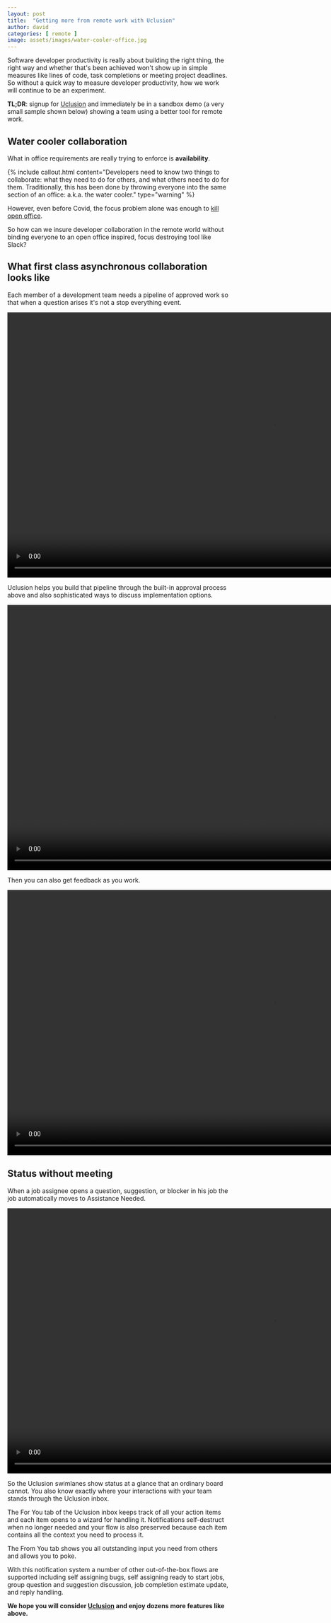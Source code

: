 ```yaml
---
layout: post
title:  "Getting more from remote work with Uclusion"
author: david
categories: [ remote ]
image: assets/images/water-cooler-office.jpg
---
```

Software developer productivity is really about building the right thing, the right way and whether
that's been achieved won't show up in simple measures like lines of code, task completions or meeting project deadlines.
So without a quick way to measure developer productivity, how we work will continue to be an experiment.

**TL;DR**: signup for [Uclusion](https://uclusion.com) and immediately be in a sandbox demo (a very small sample shown below)
showing a team using a better tool for remote work.

## Water cooler collaboration
What in office requirements are really trying to enforce is **availability**.

{% include callout.html
content="Developers need to know two things to collaborate: what they need to do for others, and what others need to do
for them. Traditionally, this has been done by throwing everyone into the same section of an office: a.k.a. the water 
cooler."
type="warning" %}

However, even before Covid, the focus problem alone was enough to
[kill open office](https://www.fastcompany.com/90626329/these-architects-popularized-the-open-office-now-they-say-the-open-office-is-dead).

So how can we insure developer collaboration in the remote world without binding
everyone to an open office inspired, focus destroying tool like Slack?

## What first class asynchronous collaboration looks like
Each member of a development team needs a pipeline of approved work so that
when a question arises it's not a stop everything event.

<video class="vid" width="1200" height="600" autoplay muted loop>
  <source src="{{ site.baseurl }}/assets/images/approvalMobile.mp4" type="video/mp4">
Your browser does not support the video tag.
</video>

Uclusion helps you build that pipeline through the built-in approval process above and also
sophisticated ways to discuss implementation options.

<video class="vid" width="1200" height="600" autoplay muted loop>
  <source src="{{ site.baseurl }}/assets/images/voteQuestionMobile.mp4" type="video/mp4">
Your browser does not support the video tag.
</video>

Then you can also get feedback as you work.

<video class="vid" width="1200" height="600" autoplay muted loop>
  <source src="{{ site.baseurl }}/assets/images/reviewMobile.mp4" type="video/mp4">
Your browser does not support the video tag.
</video>

## Status without meeting
When a job assignee opens a question, suggestion, or blocker in his job the job automatically
moves to Assistance Needed.

<video class="vid" width="1200" height="600" autoplay muted loop>
  <source src="{{ site.baseurl }}/assets/images/swimlanesMobile.mp4" type="video/mp4">
Your browser does not support the video tag.
</video>

So the Uclusion swimlanes show status at a glance that an ordinary board cannot. You also know exactly where
your interactions with your team stands through the Uclusion inbox.

The For You tab of the Uclusion inbox keeps track of all your action items and each item opens
to a wizard for handling it. Notifications self-destruct when no longer needed and your flow is also
preserved because each item contains all the context you need to process it.

The From You tab shows you all outstanding input you need from others and allows you to poke.

With this notification system a number of other out-of-the-box flows are supported including self assigning bugs,
self assigning ready to start jobs, group question and suggestion discussion, job completion estimate update, and reply
handling.

**We hope you will consider [Uclusion](https://uclusion.com) and enjoy dozens more features like above.**